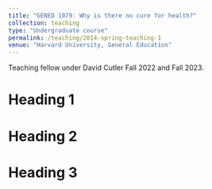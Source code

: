 ```yaml
---
title: "GENED 1079: Why is there no cure for health?"
collection: teaching
type: "Undergraduate course"
permalink: /teaching/2014-spring-teaching-1
venue: "Harvard University, General Education"
---
```


Teaching fellow under David Cutler Fall 2022 and Fall 2023.

Heading 1
======

Heading 2
======

Heading 3
======